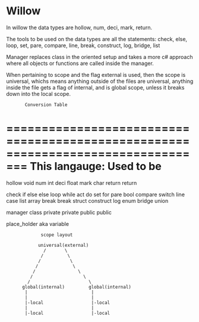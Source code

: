 # Willow

In willow the data types are hollow, num, deci, mark, return.                  

The tools to be used on the data types are all the statements: check, else, loop, set, pare, compare, line, break, construct, log, bridge, list

Manager replaces class in the oriented setup and takes a more c# approach where all objects or functions are called inside the manager.

When pertaining to scope and the flag external is used, then the scope is universal, whichs means anything outside of the files are universal, anything inside the file gets a flag of internal, and is global scope, unless it breaks down into the local scope.

           Conversion Table
=================================================================================
This langauge:             Used to be
=================================================================================
hollow                      void
num                          int
deci                        float
mark                         char
return                       return


check                       if
else                        else
loop                        while
act                          do
set                          for
pare                         bool
compare                     switch
line                         case
list                        array
break                        break
struct                      construct
log                          enum
bridge                       union

manager                     class
private                     private
public                      public

place_holder     aka       variable



                 scope layout
               
                universal(external)
                  /       \
                 /         \
                /           \
               /             \
              /                \
             /                   \
            /                      \
          global(internal)         global(internal)
           |                        |
           |                        |
           |-local                  |-local
           |                        |
           |-local                  |-local
